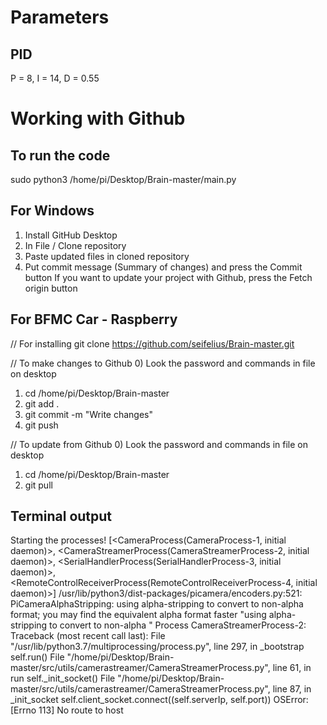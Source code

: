 # Parameters
## PID
P = 8, I = 14, D = 0.55

# Working with Github

## To run the code
sudo python3 /home/pi/Desktop/Brain-master/main.py

## For Windows

1) Install GitHub Desktop
2) In File / Clone repository
3) Paste updated files in cloned repository
4) Put commit message (Summary of changes) and press the Commit button
If you want to update your project with Github, press the Fetch origin button

## For BFMC Car - Raspberry
// For installing
git clone https://github.com/seifelius/Brain-master.git

// To make changes to Github
0) Look the password and commands in file on desktop
1) cd /home/pi/Desktop/Brain-master
2) git add .
3) git commit -m "Write changes"
4) git push

// To update from Github
0) Look the password and commands in file on desktop
1) cd /home/pi/Desktop/Brain-master
2) git pull




## Terminal output
Starting the processes! [<CameraProcess(CameraProcess-1, initial daemon)>, <CameraStreamerProcess(CameraStreamerProcess-2, initial daemon)>, <SerialHandlerProcess(SerialHandlerProcess-3, initial daemon)>, <RemoteControlReceiverProcess(RemoteControlReceiverProcess-4, initial daemon)>]
/usr/lib/python3/dist-packages/picamera/encoders.py:521: PiCameraAlphaStripping: using alpha-stripping to convert to non-alpha format; you may find the equivalent alpha format faster
  "using alpha-stripping to convert to non-alpha "
Process CameraStreamerProcess-2:
Traceback (most recent call last):
  File "/usr/lib/python3.7/multiprocessing/process.py", line 297, in _bootstrap
    self.run()
  File "/home/pi/Desktop/Brain-master/src/utils/camerastreamer/CameraStreamerProcess.py", line 61, in run
    self._init_socket()
  File "/home/pi/Desktop/Brain-master/src/utils/camerastreamer/CameraStreamerProcess.py", line 87, in _init_socket
    self.client_socket.connect((self.serverIp, self.port))
OSError: [Errno 113] No route to host


